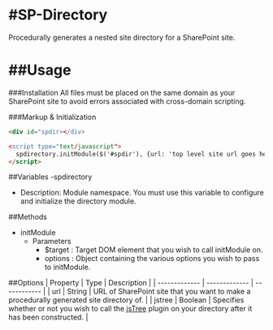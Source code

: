 #SP-Directory
============

Procedurally generates a nested site directory for a SharePoint site.

##Usage
============
###Installation
All files must be placed on the same domain as your SharePoint site to avoid errors associated with cross-domain scripting.

###Markup & Initialization
```HTML
<div id="spdir></div>

<script type="text/javascript">
  spdirectory.initModule($('#spdir'), {url: 'top level site url goes here'});
</script>
```

##Variables
-spdirectory
  - Description: Module namespace.  You must use this variable to configure and initialize the directory module.

##Methods
- initModule
  - Parameters
    - $target : Target DOM element that you wish to call initModule on.
    - options : Object containing the various options you wish to pass to initModule.

##Options
| Property      |      Type     | Description  |
| ------------- | ------------- | ------------ | 
|      url      | String        | URL of SharePoint site that you want to make a procedurally generated site directory of. |
| jstree        | Boolean       | Specifies whether or not you wish to call the [jsTree](http://www.jstree.com) plugin on your directory after it has been constructed. |
